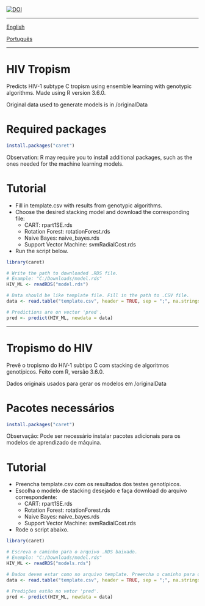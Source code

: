 

[![DOI](https://zenodo.org/badge/253116619.svg)](https://zenodo.org/badge/latestdoi/253116619)


---

[English](#hiv-tropism)

[Português](#tropismo-do-hiv)

---


# HIV Tropism
Predicts HIV-1 subtype C tropism using ensemble learning with genotypic algorithms.
Made using R version 3.6.0.

Original data used to generate models is in /originalData

# Required packages 
```r
install.packages("caret")
```
Observation: R may require you to install additional packages, such as the ones needed for the machine learning models.

# Tutorial
- Fill in template.csv with results from genotypic algorithms.
- Choose the desired stacking model and download the corresponding file:
  * CART: rpart1SE.rds
  * Rotation Forest: rotationForest.rds
  * Naive Bayes: naive_bayes.rds
  * Support Vector Machine: svmRadialCost.rds
- Run the script below.

```r
library(caret)

# Write the path to downloaded .RDS file. 
# Example: "C:/Downloads/model.rds"
HIV_ML <- readRDS("model.rds")

# Data should be like template file. Fill in the path to .CSV file.
data <- read.table("template.csv", header = TRUE, sep = ";", na.strings = "NA", dec = ".", strip.white = TRUE)

# Predictions are on vector 'pred'.
pred <- predict(HIV_ML, newdata = data)
```

---

# Tropismo do HIV
Prevê o tropismo do HIV-1 subtipo C com stacking de algoritmos genotípicos.
Feito com R, versão 3.6.0.

Dados originais usados para gerar os modelos em /originalData

# Pacotes necessários
```r
install.packages("caret")
```
Observação: Pode ser necessário instalar pacotes adicionais para os modelos de aprendizado de máquina.

# Tutorial
- Preencha template.csv com os resultados dos testes genotípicos.
- Escolha o modelo de stacking desejado e faça download do arquivo correspondente:
  * CART: rpart1SE.rds
  * Rotation Forest: rotationForest.rds
  * Naive Bayes: naive_bayes.rds
  * Support Vector Machine: svmRadialCost.rds
- Rode o script abaixo.

```r
library(caret)

# Escreva o caminho para o arquivo .RDS baixado. 
# Exemplo: "C:/Downloads/model.rds"
HIV_ML <- readRDS("models.rds")

# Dados devem estar como no arquivo template. Preencha o caminho para o arquivo .CSV.
data <- read.table("template.csv", header = TRUE, sep = ";", na.strings = "NA", dec = ".", strip.white = TRUE)

# Predições estão no vetor 'pred'.
pred <- predict(HIV_ML, newdata = data)
```



